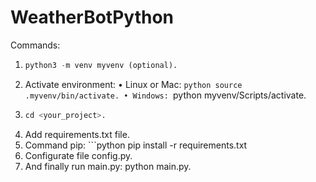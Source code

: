 # WeatherBotPython

Commands:
1. ```python
   python3 -m venv myvenv (optional).
2. Activate environment:
   • Linux or Mac: ```python
   source .myvenv/bin/activate.
   • Windows: ```python myvenv/Scripts/activate.
4. ```python
   cd <your_project>.
5. Add requirements.txt file.
6. Command pip: ```python
   pip install -r requirements.txt
8. Configurate file config.py.
9. And finally run main.py: python main.py.
